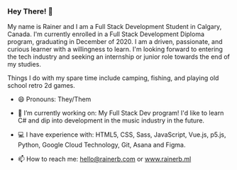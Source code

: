 ### Hey There! 👋

My name is Rainer and I am a Full Stack Development Student in Calgary, Canada. I'm currently
enrolled in a Full Stack Development Diploma program, graduating in December of 2020. I am a driven, passionate, 
and curious learner with a willingness to learn. I'm looking forward to entering the tech industry and seeking an 
internship or junior role towards the end of my studies.

Things I do with my spare time include camping, fishing, and playing old school retro 2d games. 


- 😄  Pronouns: They/Them

- 🔭  I’m currently working on: My Full Stack Dev program! I'd like to learn C# and dip into development in the music industry in the future.

- 💻  I have experience with: HTML5, CSS, Sass, JavaScript, Vue.js, p5.js, Python, Google Cloud Technology, Git, Asana and Figma.

- 📫  How to reach me: hello@rainerb.com or www.rainerb.ml


